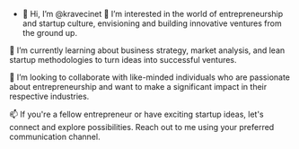 - 👋 Hi, I’m @kravecinet
👀 I’m interested in the world of entrepreneurship and startup culture, envisioning and building innovative ventures from the ground up.

🌱 I’m currently learning about business strategy, market analysis, and lean startup methodologies to turn ideas into successful ventures.

💞️ I’m looking to collaborate with like-minded individuals who are passionate about entrepreneurship and want to make a significant impact in their respective industries.

📫 If you're a fellow entrepreneur or have exciting startup ideas, let's connect and explore possibilities. Reach out to me using your preferred communication channel.

<!---
kravecinet/kravecinet is a ✨ special ✨ repository because its `README.md` (this file) appears on your GitHub profile.
You can click the Preview link to take a look at your changes.
--->
